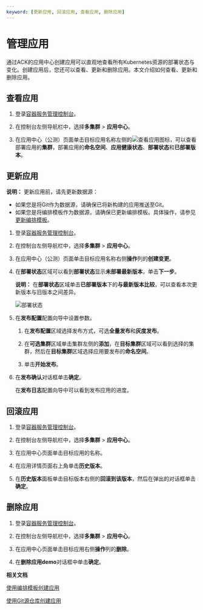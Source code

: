 ```yaml
---
keyword: [更新应用, 回滚应用, 查看应用, 删除应用]
---
```


# 管理应用

通过ACK的应用中心创建应用可以直观地查看所有Kubernetes资源的部署状态与变化。创建应用后，您还可以查看、更新和删除应用。本文介绍如何查看、更新和删除应用。

## 查看应用

1.  登录[容器服务管理控制台](https://cs.console.aliyun.com)。

2.  在控制台左侧导航栏中，选择**多集群** \> **应用中心**。

3.  在应用中心（公测）页面单击目标应用名称左侧的![查看应用](https://static-aliyun-doc.oss-accelerate.aliyuncs.com/assets/img/zh-CN/1976938161/p260333.png)图标，可以查看部署应用的**集群**，部署应用的**命名空间**、**应用健康状态**、**部署状态**和**已部署版本**。


## 更新应用

**说明：** 更新应用前，请先更新数据源：

-   如果您是将Git作为数据源，请确保已将新构建的应用推送至Git。
-   如果您是将编排模板作为数据源，请确保已更新编排模板。具体操作，请参见[更新编排模板](/intl.zh-CN/Kubernetes集群用户指南/应用市场/模板管理/更新编排模板.md)。

1.  登录[容器服务管理控制台](https://cs.console.aliyun.com)。

2.  在控制台左侧导航栏中，选择**多集群** \> **应用中心**。

3.  在应用中心（公测）页面单击目标应用名称右侧**操作**列的**创建变更**。

4.  在**部署状态**区域可以看到**部署状态**显示**未部署最新版本**，单击**下一步**。

    **说明：** 在**部署状态**区域单击**已部署版本**下的**与最新版本比较**，可以查看本次更新版本与旧版本之间差异。

    ![部署状态](https://static-aliyun-doc.oss-accelerate.aliyuncs.com/assets/img/zh-CN/1976938161/p260376.png)

5.  在**发布配置**配置向导中设置参数。

    1.  在**发布配置**区域选择发布方式，可选**全量发布**和**灰度发布**。

    2.  在**可选集群**区域单击集群左侧的**添加**，在**目标集群**区域可以看到选择的集群，然后在**目标集群**区域选择应用要发布的**命名空间**。

    3.  单击**开始发布**。

6.  在**发布确认**对话框单击**确定**。

    在**发布日志**配置向导中可以看到发布应用的进度。


## 回滚应用

1.  登录[容器服务管理控制台](https://cs.console.aliyun.com)。

2.  在控制台左侧导航栏中，选择**多集群** \> **应用中心**。

3.  在应用中心页面单击目标应用的名称。

4.  在应用详情页面右上角单击**历史版本**。

5.  在**历史版本**面板单击目标版本右侧的**回滚到该版本**，然后在弹出的对话框单击**确定**。


## 删除应用

1.  登录[容器服务管理控制台](https://cs.console.aliyun.com)。

2.  在控制台左侧导航栏中，选择**多集群** \> **应用中心**。

3.  在应用中心页面单击目标应用右侧**操作**列的**删除**。

4.  在**删除应用demo**对话框中单击**确定**。


**相关文档**  


[使用编排模板创建应用](/intl.zh-CN/Kubernetes集群用户指南/应用中心/应用管理/使用编排模板创建应用.md)

[使用Git源仓库创建应用](/intl.zh-CN/Kubernetes集群用户指南/应用中心/应用管理/使用Git源仓库创建应用.md)

